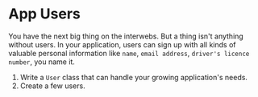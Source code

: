 # App Users

You have the next big thing on the interwebs.  But a thing isn't anything without users.  In your application, users can sign up with all kinds of valuable personal information like `name`, `email address`, `driver's licence number`, you name it.

1. Write a `User` class that can handle your growing application's needs.
2. Create a few users.



